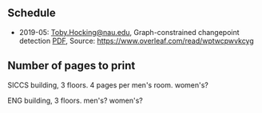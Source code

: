 ## Schedule

* 2019-05: Toby.Hocking@nau.edu, Graph-constrained changepoint
  detection [PDF](2019-05.pdf), Source:
  https://www.overleaf.com/read/wptwcpwvkcyg

## Number of pages to print

SICCS building, 3 floors. 4 pages per men's room. women's?

ENG building, 3 floors. men's? women's?
